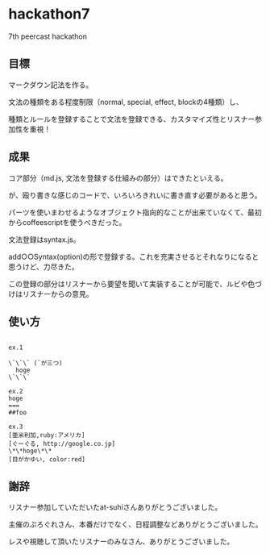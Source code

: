 # hackathon7
7th peercast hackathon

## 目標
マークダウン記法を作る。


文法の種類をある程度制限（normal, special, effect, blockの4種類）し、

種類とルールを登録することで文法を登録できる、カスタマイズ性とリスナー参加性を重視！

## 成果
コア部分（md.js, 文法を登録する仕組みの部分）はできたといえる。

が、殴り書きな感じのコードで、いろいろきれいに書き直す必要があると思う。

パーツを使いまわせるようなオブジェクト指向的なことが出来ていなくて、最初からcoffeescriptを使うべきだった。

文法登録はsyntax.js。

add○○Syntax(option)の形で登録する。これを充実させるとそれなりになると思うけど、力尽きた。

この登録の部分はリスナーから要望を聞いて実装することが可能で、ルビや色づけはリスナーからの意見。

## 使い方
```

ex.1

\`\`\` (`が三つ)
  hoge
\`\`\`

ex.2
hoge
===
##foo

ex.3
[亜米利加,ruby:アメリカ]
[ぐーぐる, http://google.co.jp] 
\*\*hoge\*\*
[目がかゆい, color:red]

```

## 謝辞

リスナー参加していただいたat-suhiさんありがとうございました。

主催のぷろぐれさん、本番だけでなく、日程調整などありがとうございました。

レスや視聴して頂いたリスナーのみなさん、ありがとうございました。
